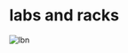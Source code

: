 # labs and racks

![lbn](https://github.com/user-attachments/assets/aa0212f5-6e7b-4380-9f28-7228e82b205d)
